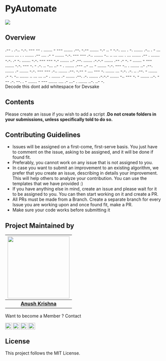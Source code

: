 # PyAutomate
![](https://github.com/anushkrishnav/PyAutomate/blob/master/lch.png)
## Overview
.-- . .-.. -.-. --- -- . ....... - --- ....... .--. -.-- ....... -.- .. - -.-. .... . -. ....... .-.. . - ... ....... ... . . ....... .-- .... .- - ....... -.-. --- --- .-.. ....... -.. .. ... .... . ... ....... .-- . ....... -.-. .- -. ....... -.-. --- --- -.- ....... ..- .--. ....... .-.-.- ....... .-- .- -. - ....... - --- ....... -.-. --- -. - .-. .. -... ..- - . ....... .--- ..- ... - ....... -.-. --- -.. . ....... ..- .--. ....... .- ....... -.-. --- --- .-.. ....... .--. -.-- - .... --- -. ....... ... -.-. .-. .. .--. - ....... .- -. -.. ....... .. ... ... ..- . ....... .- ....... .--. .-. ....... .-.-.- ....... -.. --- -. - ....... ..-. --- .-. --. . - ....... - --- ....... .... .- ...- . ....... ..-. ..- -.
<br>
Decode this dont add whitespace for Devsake

## Contents

Please create an issue if you wish to add a script .**Do not create folders in your submissions, unless specifically told to do so.**

## Contributing Guidelines
- Issues will be assigned on a first-come, first-serve basis. You just have to comment on the issue, asking to be assigned, and it will be done if found fit.
- Preferably, you cannot work on any issue that is not assigned to you.
- In case you want to submit an improvement to an existing algorithm, we prefer that you create an issue, describing in details your improvement. This will help others to analyze your contribution. You can use the templates that we have provided :)
- If you have anything else in mind, create an issue and please wait for it to be assigned to you. You can then start working on it and create a PR.
- All PRs must be made from a Branch. Create a separate branch for every Issue you are working upon and once found fit, make a PR.
- Make sure your code works before submitting it 

## Project Maintained by

|                                     <a href="https://github.com/anushkrishnav"><img src="https://avatars0.githubusercontent.com/u/54374648?s=400&u=ef4a867395ee099c75e2e1efcb7bf8037e22a4bc&v=4" width=200px height=200px /></a>                                      |
| :-----------------------------------------------------------------------------------------------------------------------------------------------------------------------------------------------------------------------------------------------------------------: |
|                                                                                      **[Anush Krishna](https://anushkrishnav.rocks/)**                                                                                       |

Want to become a Member ? Contact
<p>
<a href="https://twitter.com/Anush_krishna_v">
  <img align="left" alt="Anush Krishna | Twitter" width="22px" src="https://cdn.jsdelivr.net/npm/simple-icons@v3/icons/twitter.svg" />
</a>
<a href="https://www.linkedin.com/in/anush-krishna-v-8270941a0/">
  <img align="left" alt="Anushkrishna's LinkdeIN" width="22px" src="https://cdn.jsdelivr.net/npm/simple-icons@v3/icons/linkedin.svg" />
</a>
<a href="https://www.instagram.com/__.patronus.__/?hl=en/">
  <img align="left" alt="Anush krishna's Instagram" width="22px" src="https://cdn.jsdelivr.net/npm/simple-icons@v3/icons/instagram.svg" />
</a>
<a href="https://medium.com/@anush.venkatakrishna">
  <img align="left" alt="Anush krishna's Instagram" width="22px" src="https://cdn.jsdelivr.net/npm/simple-icons@3.0.1/icons/medium.svg" />
</a>
</p>
<br>


## License
This project follows the MIT License.
